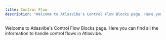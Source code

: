 ```yaml
---
title: Control Flow
description: "Welcome to Atlasvibe's Control Flow Blocks page. Here you can find all the information to handle control flows in Atlasvibe."
---
```


Welcome to Atlasvibe's Control Flow Blocks page. Here you can find all the
information to handle control flows in Atlasvibe.
